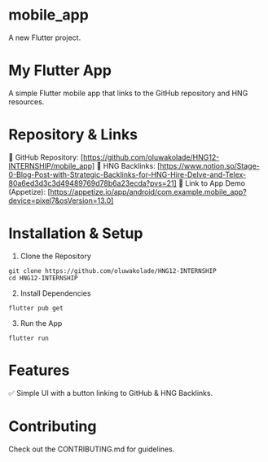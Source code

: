 # mobile_app

A new Flutter project.

# My Flutter App
A simple Flutter mobile app that links to the GitHub repository and HNG resources.

# Repository & Links
🔗 GitHub Repository: [https://github.com/oluwakolade/HNG12-INTERNSHIP/mobile_app]
🔗 HNG Backlinks:  [https://www.notion.so/Stage-0-Blog-Post-with-Strategic-Backlinks-for-HNG-Hire-Delve-and-Telex-80a6ed3d3c3d49489769d78b6a23ecda?pvs=21]
🔗 Link to App Demo (Appetize): [https://appetize.io/app/android/com.example.mobile_app?device=pixel7&osVersion=13.0] 

# Installation & Setup
1. Clone the Repository

```
git clone https://github.com/oluwakolade/HNG12-INTERNSHIP
cd HNG12-INTERNSHIP
```

2. Install Dependencies
```
flutter pub get
```

3. Run the App
```
flutter run
```


# Features
✅ Simple UI with a button linking to GitHub & HNG Backlinks.

# Contributing
Check out the CONTRIBUTING.md for guidelines.

